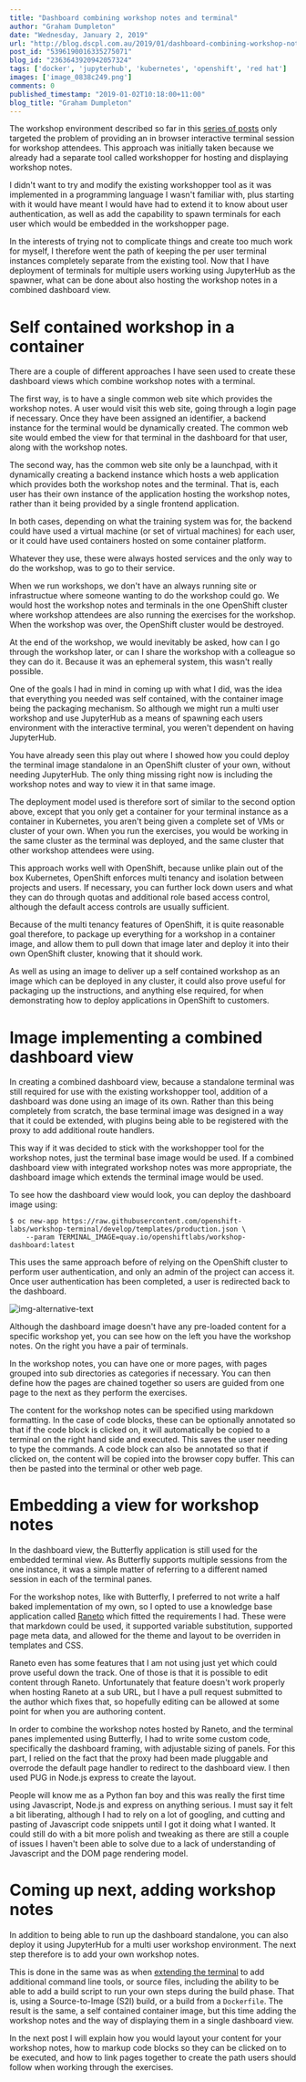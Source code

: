 ```yaml
---
title: "Dashboard combining workshop notes and terminal"
author: "Graham Dumpleton"
date: "Wednesday, January 2, 2019"
url: "http://blog.dscpl.com.au/2019/01/dashboard-combining-workshop-notes-and.html"
post_id: "5396190016335275071"
blog_id: "2363643920942057324"
tags: ['docker', 'jupyterhub', 'kubernetes', 'openshift', 'red hat']
images: ['image_0838c249.png']
comments: 0
published_timestamp: "2019-01-02T10:18:00+11:00"
blog_title: "Graham Dumpleton"
---
```


The workshop environment described so far in this [series of posts](/posts/2018/12/using-jupyterhub-as-generic-application/) only targeted the problem of providing an in browser interactive terminal session for workshop attendees. This approach was initially taken because we already had a separate tool called workshopper for hosting and displaying workshop notes.

I didn't want to try and modify the existing workshopper tool as it was implemented in a programming language I wasn't familiar with, plus starting with it would have meant I would have had to extend it to know about user authentication, as well as add the capability to spawn terminals for each user which would be embedded in the workshopper page.

In the interests of trying not to complicate things and create too much work for myself, I therefore went the path of keeping the per user terminal instances completely separate from the existing tool. Now that I have deployment of terminals for multiple users working using JupyterHub as the spawner, what can be done about also hosting the workshop notes in a combined dashboard view.

# Self contained workshop in a container

There are a couple of different approaches I have seen used to create these dashboard views which combine workshop notes with a terminal.

The first way, is to have a single common web site which provides the workshop notes. A user would visit this web site, going through a login page if necessary. Once they have been assigned an identifier, a backend instance for the terminal would be dynamically created. The common web site would embed the view for that terminal in the dashboard for that user, along with the workshop notes.

The second way, has the common web site only be a launchpad, with it dynamically creating a backend instance which hosts a web application which provides both the workshop notes and the terminal. That is, each user has their own instance of the application hosting the workshop notes, rather than it being provided by a single frontend application.

In both cases, depending on what the training system was for, the backend could have used a virtual machine \(or set of virtual machines\) for each user, or it could have used containers hosted on some container platform.

Whatever they use, these were always hosted services and the only way to do the workshop, was to go to their service.

When we run workshops, we don't have an always running site or infrastructue where someone wanting to do the workshop could go. We would host the workshop notes and terminals in the one OpenShift cluster where workshop attendees are also running the exercises for the workshop. When the workshop was over, the OpenShift cluster would be destroyed.

At the end of the workshop, we would inevitably be asked, how can I go through the workshop later, or can I share the workshop with a colleague so they can do it. Because it was an ephemeral system, this wasn't really possible.

One of the goals I had in mind in coming up with what I did, was the idea that everything you needed was self contained, with the container image being the packaging mechanism. So although we might run a multi user workshop and use JupyterHub as a means of spawning each users environment with the interactive terminal, you weren't dependent on having JupyterHub.

You have already seen this play out where I showed how you could deploy the terminal image standalone in an OpenShift cluster of your own, without needing JupyterHub. The only thing missing right now is including the workshop notes and way to view it in that same image.

The deployment model used is therefore sort of similar to the second option above, except that you only get a container for your terminal instance as a container in Kubernetes, you aren't being given a complete set of VMs or cluster of your own. When you run the exercises, you would be working in the same cluster as the terminal was deployed, and the same cluster that other workshop attendees were using.

This approach works well with OpenShift, because unlike plain out of the box Kubernetes, OpenShift enforces multi tenancy and isolation between projects and users. If necessary, you can further lock down users and what they can do through quotas and additional role based access control, although the default access controls are usually sufficient.

Because of the multi tenancy features of OpenShift, it is quite reasonable goal therefore, to package up everything for a workshop in a container image, and allow them to pull down that image later and deploy it into their own OpenShift cluster, knowing that it should work.

As well as using an image to deliver up a self contained workshop as an image which can be deployed in any cluster, it could also prove useful for packaging up the instructions, and anything else required, for when demonstrating how to deploy applications in OpenShift to customers.

# Image implementing a combined dashboard view

In creating a combined dashboard view, because a standalone terminal was still required for use with the existing workshopper tool, addition of a dashboard was done using an image of its own. Rather than this being completely from scratch, the base terminal image was designed in a way that it could be extended, with plugins being able to be registered with the proxy to add additional route handlers.

This way if it was decided to stick with the workshopper tool for the workshop notes, just the terminal base image would be used. If a combined dashboard view with integrated workshop notes was more appropriate, the dashboard image which extends the terminal image would be used.

To see how the dashboard view would look, you can deploy the dashboard image using:
    
    
    $ oc new-app https://raw.githubusercontent.com/openshift-labs/workshop-terminal/develop/templates/production.json \
        --param TERMINAL_IMAGE=quay.io/openshiftlabs/workshop-dashboard:latest
    
    

This uses the same approach before of relying on the OpenShift cluster to perform user authentication, and only an admin of the project can access it. Once user authentication has been completed, a user is redirected back to the dashboard.

![img-alternative-text](image_0838c249.png)

Although the dashboard image doesn't have any pre-loaded content for a specific workshop yet, you can see how on the left you have the workshop notes. On the right you have a pair of terminals.

In the workshop notes, you can have one or more pages, with pages grouped into sub directories as categories if necessary. You can then define how the pages are chained together so users are guided from one page to the next as they perform the exercises.

The content for the workshop notes can be specified using markdown formatting. In the case of code blocks, these can be optionally annotated so that if the code block is clicked on, it will automatically be copied to a terminal on the right hand side and executed. This saves the user needing to type the commands. A code block can also be annotated so that if clicked on, the content will be copied into the browser copy buffer. This can then be pasted into the terminal or other web page.

# Embedding a view for workshop notes

In the dashboard view, the Butterfly application is still used for the embedded terminal view. As Butterfly supports multiple sessions from the one instance, it was a simple matter of referring to a different named session in each of the terminal panes.

For the workshop notes, like with Butterfly, I preferred to not write a half baked implementation of my own, so I opted to use a knowledge base application called [Raneto](https://github.com/gilbitron/Raneto) which fitted the requirements I had. These were that markdown could be used, it supported variable substitution, supported page meta data, and allowed for the theme and layout to be overriden in templates and CSS.

Raneto even has some features that I am not using just yet which could prove useful down the track. One of those is that it is possible to edit content through Raneto. Unfortunately that feature doesn't work properly when hosting Raneto at a sub URL, but I have a pull request submitted to the author which fixes that, so hopefully editing can be allowed at some point for when you are authoring content.

In order to combine the workshop notes hosted by Raneto, and the terminal panes implemented using Butterfly, I had to write some custom code, specifically the dashboard framing, with adjustable sizing of panels. For this part, I relied on the fact that the proxy had been made pluggable and overrode the default page handler to redirect to the dashboard view. I then used PUG in Node.js express to create the layout.

People will know me as a Python fan boy and this was really the first time using Javascript, Node.js and express on anything serious. I must say it felt a bit liberating, although I had to rely on a lot of googling, and cutting and pasting of Javascript code snippets until I got it doing what I wanted. It could still do with a bit more polish and tweaking as there are still a couple of issues I haven't been able to solve due to a lack of understanding of Javascript and the DOM page rendering model.

# Coming up next, adding workshop notes

In addition to being able to run up the dashboard standalone, you can also deploy it using JupyterHub for a multi user workshop environment. The next step therefore is to add your own workshop notes.

This is done in the same was as when [extending the terminal](/posts/2018/12/creating-your-own-custom-terminal-image/) to add additional command line tools, or source files, including the ability to be able to add a build script to run your own steps during the build phase. That is, using a Source-to-Image \(S2I\) build, or a build from a `Dockerfile`. The result is the same, a self contained container image, but this time adding the workshop notes and the way of displaying them in a single dashboard view.

In the next post I will explain how you would layout your content for your workshop notes, how to markup code blocks so they can be clicked on to be executed, and how to link pages together to create the path users should follow when working through the exercises.